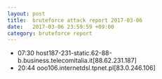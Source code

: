 ```yaml
---
layout: post
title:  bruteforce attack report 2017-03-06
date:   2017-03-06 23:59:59 +09:00
category: bruteforce report
---
```


* 07:30 host187-231-static.62-88-b.business.telecomitalia.it[88.62.231.187]
* 20:44 ooo106.internetdsl.tpnet.pl[83.0.246.106]
